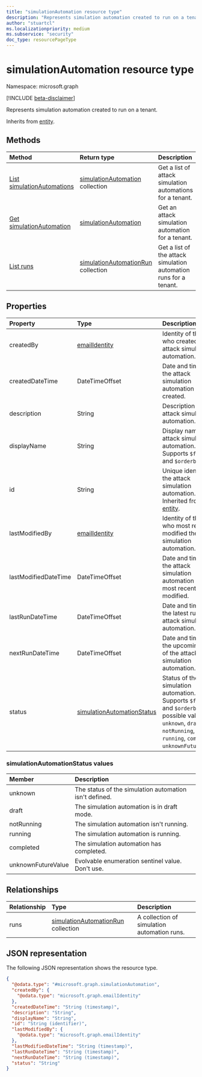 ```yaml
---
title: "simulationAutomation resource type"
description: "Represents simulation automation created to run on a tenant."
author: "stuartcl"
ms.localizationpriority: medium
ms.subservice: "security"
doc_type: resourcePageType
---
```


# simulationAutomation resource type

Namespace: microsoft.graph

[!INCLUDE [beta-disclaimer](../../includes/beta-disclaimer.md)]

Represents simulation automation created to run on a tenant.

Inherits from [entity](../resources/entity.md).

## Methods
|Method|Return type|Description|
|:---|:---|:---|
|[List simulationAutomations](../api/attacksimulationroot-list-simulationautomations.md)|[simulationAutomation](../resources/simulationautomation.md) collection|Get a list of attack simulation automations for a tenant.|
|[Get simulationAutomation](../api/simulationautomation-get.md)|[simulationAutomation](../resources/simulationautomation.md)|Get an attack simulation automation for a tenant.|
|[List runs](../api/simulationautomation-list-runs.md)|[simulationAutomationRun](../resources/simulationautomationrun.md) collection|Get a list of the attack simulation automation runs for a tenant.|

## Properties
|Property|Type|Description|
|:---|:---|:---|
|createdBy|[emailIdentity](../resources/emailidentity.md)|Identity of the user who created the attack simulation automation.|
|createdDateTime|DateTimeOffset|Date and time when the attack simulation automation was created.|
|description|String|Description of the attack simulation automation.|
|displayName|String|Display name of the attack simulation automation. Supports `$filter` and `$orderby`.|
|id|String|Unique identifier for the attack simulation automation. Inherited from [entity](../resources/entity.md).|
|lastModifiedBy|[emailIdentity](../resources/emailidentity.md)|Identity of the user who most recently modified the attack simulation automation.|
|lastModifiedDateTime|DateTimeOffset|Date and time when the attack simulation automation was most recently modified.|
|lastRunDateTime|DateTimeOffset|Date and time of the latest run of the attack simulation automation.|
|nextRunDateTime|DateTimeOffset|Date and time of the upcoming run of the attack simulation automation.|
|status|[simulationAutomationStatus](#simulationautomationstatus-values)|Status of the attack simulation automation. Supports `$filter` and `$orderby`. The possible values are: `unknown`, `draft`, `notRunning`, `running`, `completed`, `unknownFutureValue`.|

### simulationAutomationStatus values

|Member|Description |
|:---|:---|
|unknown| The status of the simulation automation isn't defined. |
|draft| The simulation automation is in draft mode. |
|notRunning| The simulation automation isn't running. |
|running| The simulation automation is running. |
|completed| The simulation automation has completed. |
|unknownFutureValue| Evolvable enumeration sentinel value. Don't use. |

## Relationships
|Relationship|Type|Description|
|:---|:---|:---|
|runs|[simulationAutomationRun](../resources/simulationautomationrun.md) collection|A collection of simulation automation runs. |

## JSON representation
The following JSON representation shows the resource type.
<!-- {
  "blockType": "resource",
  "keyProperty": "id",
  "@odata.type": "microsoft.graph.simulationAutomation",
  "baseType": "microsoft.graph.entity",
  "openType": false
}
-->
``` json
{
  "@odata.type": "#microsoft.graph.simulationAutomation",
  "createdBy": {
    "@odata.type": "microsoft.graph.emailIdentity"
  },
  "createdDateTime": "String (timestamp)",
  "description": "String",
  "displayName": "String",
  "id": "String (identifier)",
  "lastModifiedBy": {
    "@odata.type": "microsoft.graph.emailIdentity"
  },
  "lastModifiedDateTime": "String (timestamp)",
  "lastRunDateTime": "String (timestamp)",
  "nextRunDateTime": "String (timestamp)",
  "status": "String"
}
```

